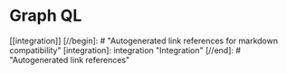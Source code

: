 # Graph QL

[[integration]]
[//begin]: # "Autogenerated link references for markdown compatibility"
[integration]: integration "Integration"
[//end]: # "Autogenerated link references"